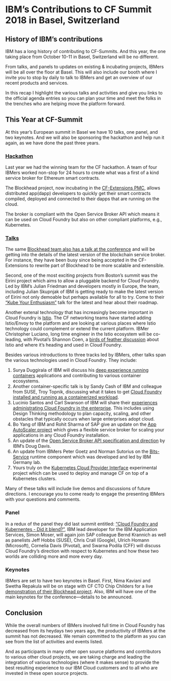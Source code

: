 # IBM’s Contributions to CF Summit 2018 in Basel, Switzerland

## History of IBM’s contributions

IBM has a long history of contributing to CF-Summits. And this year, the one taking place from October 10-11 in Basel, Switzerland will be no different.

From talks, and panels to updates on existing & incubating projects, IBMers will be all over the floor at Basel. This will also include our booth where I invite you to stop by daily to talk to IBMers and get an overview of our recent products and services.

In this recap I highlight the various talks and activities and give you links to the official agenda entries so you can plan your time and meet the folks in the trenches who are helping move the platform forward.

## This Year at CF-Summit

At this year’s European summit in Basel we have 10 talks, one panel, and two keynotes. And we will also be sponsoring the hackathon and help run it again, as we have done the past three years.

### [Hackathon](http://sched.co/FY0F)

Last year we had the winning team for the CF hackathon. A team of four IBMers worked non-stop for 24 hours to create what was a first of a kind service broker for Ethereum smart contracts.

The Blockhead project, now incubating in the [CF-Extensions PMC](https://github.com/cloudfoundry/pmc-notes/tree/master/Extensions/2018), allows distributed app(dapp) developers to quickly get their smart contracts compiled, deployed and connected to their dapps that are running on the cloud.

The broker is compliant with the Open Service Broker API which means it can be used on Cloud Foundry but also on other compliant platforms, e.g., Kubernetes. 

### [Talks](https://www.cloudfoundry.org/event_subpages/cfeu-2018-schedule/)

The same [Blockhead team also has a talk at the conference](http://sched.co/FRyj) and will be getting into the details of the latest version of the blockchain service broker. For instance, they have been busy since being accepted in the CF-Extensions to rewrite part of Blockhead to be more scalable and extensible.

Second, one of the most exciting projects from Boston’s summit was the Eirini project which aims to allow a pluggable backend for Cloud Foundry. Led by IBM’s Julian Friedman and developers mostly in Europe, the team, including Julian Skupnjak of IBM is getting ready to make the latest version of Eirini not only demoable but perhaps available for all to try. Come to their [“Kube Your Enthusiasm”](http://sched.co/FRy8) talk for the latest and hear about their roadmap.

Another extenal technology that has increasingly become important in Cloud Foundry is [Istio](https://istio.io/). The CF networking teams have started adding Istio/Envoy to the platform and are looking at various places where Istio technology could complement or extend the current platform. IBMer Christopher Luciano, long time engineer in the Istio ecosystem will be co-leading, with Pivotal’s Shannon Coen, a [birds of feather discussion](http://sched.co/FRyc) about Istio and where it’s heading and used in Cloud Foundry. 

Besides various introductions to three tracks led by IBMers, other talks span the various technologies used in Cloud Foundry. They include:

1. Surya Duggirala of IBM will discuss his [deep experience running containers](http://sched.co/FRyE) applications and contributing to various container ecosystems.
2. Another container-specific talk is by Sandy Cash of IBM and colleague from SUSE, Troy Topnik, discussing what it takes to get [Cloud Foundry installed and running as a containerized workload](http://sched.co/FRyA).
3. Lucinio Santos and Carl Swanson of IBM will share their [experiences administrating Cloud Foundry in the enterprise](http://sched.co/FRyW). This includes using Design Thinking methodology to plan capacity, scaling, and other obstacles that typically occurs when large enterprises adopt cloud.
4. Bo Yang of IBM and Rohit Sharma of SAP give an update on the [App AutoScaler project](http://sched.co/FRym) which gives a flexible service broker for scaling your applications in any Cloud Foundry installation.
5. An update of the [Open Service Broker API specification and direction](http://sched.co/FW1v) by IBM’s Doug Davis.
6. An update from IBMers Peter Goetz and Norman Sutorius on the [Bits-Service](http://sched.co/FRyP) runtime component which was developed and led by IBM Germany lab.
7. Yours truly on the [Kubernetes Cloud Provider Interface](http://sched.co/GATe) experimental project which can be used to deploy and manage CF on top of a Kubernetes clusters.

Many of these talks will include live demos and discussions of future directions. I encourage you to come ready to engage the presenting IBMers with your questions and comments.

### Panel

In a redux of the panel they did last summit entitled: [“Cloud Foundry and Kubernentes - Did it blend?”](http://sched.co/FRyD), IBM lead developer for the IBM Application Services, Simon Moser, will again join SAP colleague Bernd Krannich as well as panelists Jeff Hobbs (SUSE), Chris Crall (Google), Ulrich Homann (Microsoft), Cornelia Davis (Pivotal), and Swarna Podila (CFF) will discuss Cloud Foundry’s direction with respect to Kubernetes and how these two worlds are colliding more and more every day.

### Keynotes

IBMers are set to have two keynotes in Basel. First, Nima Kaviani and Swetha Repakula will be on stage with CF CTO Chip Childers for a live [demonstration of their Blockhead project](http://sched.co/Fq4A). Also, IBM will have one of the main keynotes for the conference—details to be announced.

## Conclusion

While the overall numbers of IBMers involved full time in Cloud Foundry has decreased from its heydays two years ago, the productivity of IBMers at the summit has not decreased. We remain committed to the platform as you can see from the list of activities and events listed. 

And as participants in many other open source platforms and contributors to various other cloud projects, we are taking charge and leading the integration of various technologies (where it makes sense) to provide the best resulting experience to our IBM Cloud customers and to all who are invested in these open source projects.
